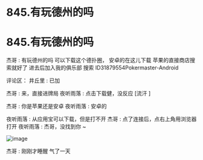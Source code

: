 # 845.有玩德州的吗

# 845.有玩德州的吗

杰哥 : 有玩德州的吗 可以下载这个德扑圈， 安卓的在这儿下载 苹果的直接商店搜索就好了 进去后加入我的俱乐部 搜索 ID31879554Pokermaster-Android

评论区： 井丘里 : 已加

杰哥 : 来，直接进牌局 夜听雨落 : 点击下载健，没反应 [流汗 ]

杰哥 : 你是苹果还是安卓 夜听雨落 : 安卓的

夜听雨落 : 从应用宝可以下载，但是打不开 杰哥 : 点了连接后，点右上角用浏览器打开 夜听雨落 : 杰哥，没找到你 ~

![image](img/Image_315.png)

杰哥 : 刚刚才睡醒 气了一天